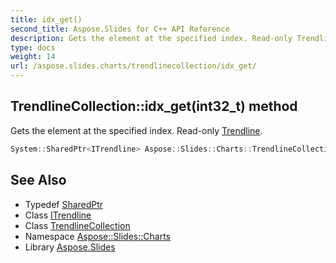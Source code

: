 ```yaml
---
title: idx_get()
second_title: Aspose.Slides for C++ API Reference
description: Gets the element at the specified index. Read-only Trendline.
type: docs
weight: 14
url: /aspose.slides.charts/trendlinecollection/idx_get/
---
```

## TrendlineCollection::idx_get(int32_t) method


Gets the element at the specified index. Read-only [Trendline](../../trendline/).

```cpp
System::SharedPtr<ITrendline> Aspose::Slides::Charts::TrendlineCollection::idx_get(int32_t index) override
```

## See Also

* Typedef [SharedPtr](../../../system/sharedptr/)
* Class [ITrendline](../../itrendline/)
* Class [TrendlineCollection](../)
* Namespace [Aspose::Slides::Charts](../../)
* Library [Aspose.Slides](../../../)